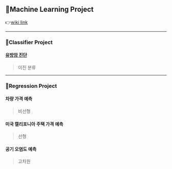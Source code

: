 <h2>🚩Machine Learning Project</h2>

👉<a href='https://github.com/Respec-Do/ML_project/wiki'>wiki link</a>

------------------------------

<h3>🚩Classifier Project</h3>

<a href='https://github.com/Respec-Do/ML_project/wiki/%EC%9C%A0%EB%B0%A9%EC%95%94-%EC%A7%84%EB%8B%A8'>
  <h4>유방암 진단</h4>
</a>

>이진 분류

--------------------------------

<h3>🚩Regression Project</h3>

<a><h4>차량 가격 예측</h4></a>
>비선형

<a><h4>미국 캘리포니아 주택 가격 예측</h4></a>
>선형

<a><h4>공기 오염도 예측</h4></a>
>고차원
